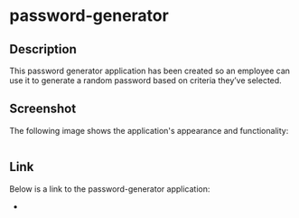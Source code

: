 # password-generator
## Description
This password generator application has been created so an employee can use it to generate a random password based on criteria they’ve selected.

## Screenshot
The following image shows the application's appearance and functionality:

![]()

## Link
Below is a link to the password-generator application:

* []()